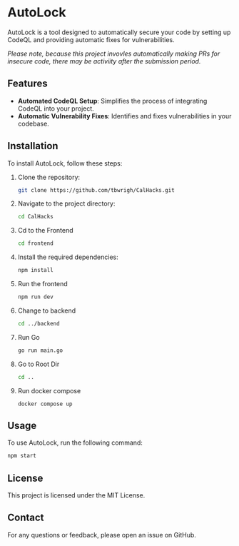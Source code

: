 # AutoLock

AutoLock is a tool designed to automatically secure your code by setting up CodeQL and providing automatic fixes for vulnerabilities.

*Please note, because this project invovles automatically making PRs for insecure code, there may be activiity after the submission period.*

## Features

- **Automated CodeQL Setup**: Simplifies the process of integrating CodeQL into your project.
- **Automatic Vulnerability Fixes**: Identifies and fixes vulnerabilities in your codebase.

## Installation

To install AutoLock, follow these steps:

1. Clone the repository:
    ```sh
    git clone https://github.com/tbwrigh/CalHacks.git
    ```
2. Navigate to the project directory:
    ```sh
    cd CalHacks
    ```
3. Cd to the Frontend 
    ```sh
    cd frontend
    ```
4. Install the required dependencies:
    ```sh
    npm install
    ```
5. Run the frontend
    ```sh
    npm run dev
    ```
6. Change to backend
    ```sh
    cd ../backend
    ```
7. Run Go
    ```sh
    go run main.go
    ```
8. Go to Root Dir
    ```sh
    cd ..
    ```
9. Run docker compose
    ```
    docker compose up
    ```

## Usage

To use AutoLock, run the following command:
```sh
npm start
```

## License

This project is licensed under the MIT License. 

## Contact

For any questions or feedback, please open an issue on GitHub.
